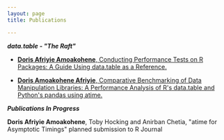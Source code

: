```yaml
---
layout: page
title: Publications

---
```

***data.table - "The Raft"***

- [**Doris Afriyie Amoakohene**, Conducting Performance Tests on R Packages: A Guide Using data.table as a Reference.](https://github.com/rdatatable-community/The-Raft/tree/main/posts/2024-09-01-Performance-Doris_Amoakohene)

- [**Doris Amoakohene Afriyie**, Comparative Benchmarking of Data Manipulation Libraries: A Performance Analysis of R's data.table and Python's pandas using atime.](https://github.com/rdatatable-community/The-Raft/tree/main/posts/2024-09-01-Performance%20Comparison%3A%20Data.table%20in%20R%20and%20Pandas%20in%20Python-Doris%20Amoakohene)



***Publications In Progress***

**Doris Afriyie Amoakohene**, Toby Hocking and Anirban Chetia, "atime for Asymptotic Timings" planned submission to R Journal



